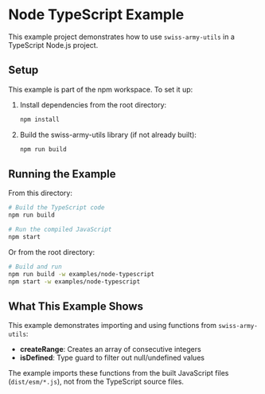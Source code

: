 # Node TypeScript Example

This example project demonstrates how to use `swiss-army-utils` in a TypeScript Node.js project.

## Setup

This example is part of the npm workspace. To set it up:

1. Install dependencies from the root directory:
   ```bash
   npm install
   ```

2. Build the swiss-army-utils library (if not already built):
   ```bash
   npm run build
   ```

## Running the Example

From this directory:

```bash
# Build the TypeScript code
npm run build

# Run the compiled JavaScript
npm start
```

Or from the root directory:

```bash
# Build and run
npm run build -w examples/node-typescript
npm start -w examples/node-typescript
```

## What This Example Shows

This example demonstrates importing and using functions from `swiss-army-utils`:

- **createRange**: Creates an array of consecutive integers
- **isDefined**: Type guard to filter out null/undefined values

The example imports these functions from the built JavaScript files (`dist/esm/*.js`), not from the TypeScript source files.
